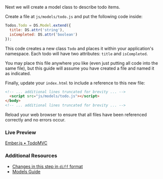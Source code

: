 Next we will create a model class to describe todo items. 

Create a file at `js/models/todo.js` and put the following code inside:

```javascript
Todos.Todo = DS.Model.extend({
  title: DS.attr('string'),
  isCompleted: DS.attr('boolean')
});
```

This code creates a new class `Todo` and places it within your application's namespace. Each todo will have two attributes: `title` and `isCompleted`.

You may place this file anywhere you like (even just putting all code into the same file), but this guide will assume you have created a file and named it as indicated.

Finally, update your `index.html` to include a reference to this new file:

```html
<!-- ... additional lines truncated for brevity ... -->
  <script src="js/models/todo.js"></script>
</body>
<!-- ... additional lines truncated for brevity ... -->
```

Reload your web browser to ensure that all files have been referenced correctly and no errors occur.

### Live Preview
<a class="jsbin-embed" href="http://jsbin.com/AJoyOGo/1/embed?live">Ember.js • TodoMVC</a><script src="https://static.jsbin.com/js/embed.js"></script>

### Additional Resources

  * [Changes in this step in `diff` format](https://github.com/emberjs/quickstart-code-sample/commit/a1ccdb43df29d316a7729321764c00b8d850fcd1)
  * [Models Guide](../../models/)
